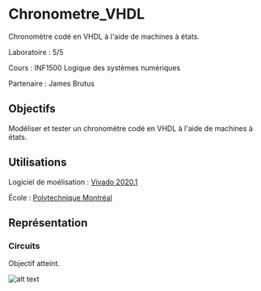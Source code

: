 # Chronometre_VHDL

Chronomètre codé en VHDL à l'aide de machines à états.

Laboratoire : 5/5

Cours : INF1500 Logique des systèmes numériques

Partenaire : James Brutus


## Objectifs

Modéliser et tester un chronomètre codé en VHDL à l'aide de machines à états.

## Utilisations
Logiciel de moélisation : [Vivado 2020.1](https://www.xilinx.com/support/download.html)

École : [Polytechnique Montréal](https://www.polymtl.ca)


## Représentation

### Circuits

Objectif atteint.

![alt text](https://github.com/TritzA/FSM_VHDL/blob/main/image/objectif.PNG)


